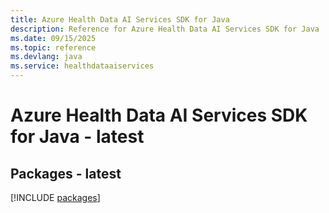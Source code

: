 ```yaml
---
title: Azure Health Data AI Services SDK for Java
description: Reference for Azure Health Data AI Services SDK for Java
ms.date: 09/15/2025
ms.topic: reference
ms.devlang: java
ms.service: healthdataaiservices
---
```

# Azure Health Data AI Services SDK for Java - latest
## Packages - latest
[!INCLUDE [packages](health-data-ai-services-index.md)]